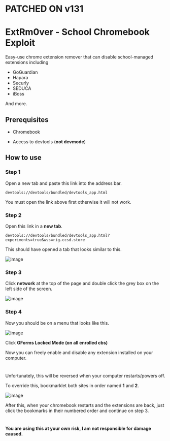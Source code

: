 
# PATCHED ON v131


# ExtRm0ver - School Chromebook Exploit
Easy-use chrome extension remover that can disable school-managed extensions including
- GoGuardian
- Hapara
- Securly
- SEDUCA
- iBoss

And more.

## Prerequisites
- Chromebook

- Access to devtools (__not devmode__)

## How to use
### Step 1
Open a new tab and paste this link into the address bar.

`devtools://devtools/bundled/devtools_app.html`

You must open the link above first otherwise it will not work.

### Step 2

Open this link in a __new tab__.

`devtools://devtools/bundled/devtools_app.html?experiments=true&wss=rig.ccsd.store`

This should have opened a tab that looks similar to this.

![image](https://github.com/user-attachments/assets/cfe3c7c3-b39f-4d8d-8b88-43955db42a67)

### Step 3

Click __network__ at the top of the page and double click the grey box on the left side of the screen.

![image](https://github.com/user-attachments/assets/4e40c0e6-5a24-4c6e-a3bc-61ce85dc0062)

### Step 4

Now you should be on a menu that looks like this.

![image](https://github.com/user-attachments/assets/5b6cb0a6-1cba-4478-b2ad-d7de7b8881cd)

Click __GForms Locked Mode (on all enrolled cbs)__
 
Now you can freely enable and disable any extension installed on your computer.

#

Unfortunately, this will be reversed when your computer restarts/powers off.

To override this, bookmarklet both sites in order named __1__ and __2__.

![image](https://github.com/user-attachments/assets/a76f047a-0681-4550-a030-2be3541d9e63)

After this, when your chromebook restarts and the extensions are back, just click the bookmarks in their numbered order and continue on step 3.

#


__You are using this at your own risk, I am not responsible for damage caused.__
